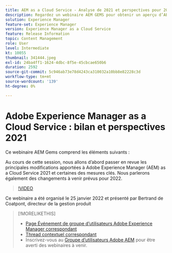 ```yaml
---
title: AEM as a Cloud Service - Analyse de 2021 et perspectives pour 2022
description: Regardez un webinaire AEM GEMS pour obtenir un aperçu d’AEM as a Cloud Service en 2021. Obtenez également un aperçu de ce que vous réserve 2022.
solution: Experience Manager
feature-set: Experience Manager
version: Experience Manager as a Cloud Service
feature: Release Information
topic: Content Management
role: User
level: Intermediate
kt: 10055
thumbnail: 341444.jpeg
exl-id: 24ba4ff1-1624-4dbc-8f5e-45cbcae650b6
duration: 2592
source-git-commit: 5c946ab73e78d4243ca310032a10bb8e82228c3d
workflow-type: tm+mt
source-wordcount: '139'
ht-degree: 0%

---
```


# Adobe Experience Manager as a Cloud Service : bilan et perspectives 2021

Ce webinaire AEM Gems comprend les éléments suivants :

Au cours de cette session, nous allons d’abord passer en revue les principales modifications apportées à Adobe Experience Manager (AEM) as a Cloud Service 2021 et certaines des mesures clés. Nous parlerons également des changements à venir prévus pour 2022.

>[!VIDEO](https://video.tv.adobe.com/v/341444/?quality=12&learn=on)

Ce webinaire a été organisé le 25 janvier 2022 et présenté par Bertrand de Coatpont, directeur de la gestion produit

>[!MORELIKETHIS]
>
>* [Page Événement de groupe d’utilisateurs Adobe Experience Manager correspondant](https://experienceleaguecommunities.adobe.com/t5/adobe-experience-manager-blogs/aem-gems-adobe-experience-manager-aem-as-a-cloud-service-2021/ba-p/437266)
>* [Thread contextuel correspondant](https://adobe.ly/3rqbSOz)
>* Inscrivez-vous au [Groupe d’utilisateurs Adobe AEM](https://aem-augs.adobe.com/) pour être averti des webinaires à venir.
